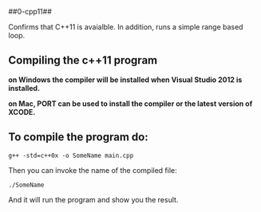 ##0-cpp11##

Confirms that C++11 is avaialble. In addition, runs a simple range based loop.

## Compiling the c++11 program ##

**on Windows the compiler will be installed when Visual Studio 2012 is installed.**

**on Mac, PORT can be used to install the compiler or the latest version of XCODE.**



## To compile the program do: ##

	g++ -std=c++0x -o SomeName main.cpp

Then you can invoke the name of the compiled file:

	./SomeName

And it will run the program and show you the result.